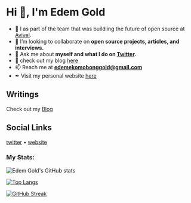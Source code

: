 # Hi 👋, I'm Edem Gold

* 🔭 I as part of the team that was buildiing the future of open source at  [Aviyel](https://aviyel.com/).
* 👯 I’m looking to collaborate on **open source projects, articles, and interviews.**
* 💬 Ask me about **myself and what I do on [Twitter](https://twitter.com/EdemGold1).**
* 📖 check out my blog [here](https://goldedem.hashnode.dev/)
* 📫 Reach me at **edemekomobonggold@gmail.com**
* ✒ Visit my personal website [here](https://goldedem.hashnode.dev/)

## Writings

Check out my [Blog](https://goldedem.hashnode.dev/)

## Social Links
 [twitter](https://twitter.com/EdemGold1)  •  [website](https://edemgold.blog/)



<h3 align="left">My Stats:</h3>

![Edem Gold's GitHub stats](https://github-readme-stats.vercel.app/api?username=EdemGold&show_icons=true&theme=tokyonight&count_private=true)

[![Top Langs](https://github-readme-stats.vercel.app/api/top-langs/?username=EdemGold&layout=compact&text_color=00FFD2&icon_color=007bff&bg_color=171c28)
](https://github.com/EdemGold/github-readme-stats)


[![GitHub Streak](http://github-readme-streak-stats.herokuapp.com?user=EdemGold&theme=tokyonight)](https://git.io/streak-stats)
